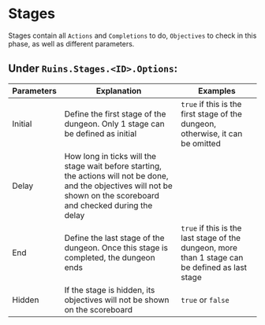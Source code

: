 # Stages

Stages contain all `Actions` and `Completions` to do, `Objectives` to check in this phase, as well as different parameters.

## Under `Ruins.Stages.<ID>.Options`:

<table data-full-width="false"><thead><tr><th>Parameters</th><th>Explanation</th><th>Examples</th></tr></thead><tbody><tr><td>Initial</td><td>Define the first stage of the dungeon. Only 1 stage can be defined as initial</td><td><code>true</code> if this is the first stage of the dungeon, otherwise, it can be omitted</td></tr><tr><td>Delay</td><td>How long in ticks will the stage wait before starting, the actions will not be done, and the objectives will not be shown on the scoreboard and checked during the delay</td><td></td></tr><tr><td>End</td><td>Define the last stage of the dungeon. Once this stage is completed, the dungeon ends</td><td><code>true</code> if this is the last stage of the dungeon, more than 1 stage can be defined as last stage</td></tr><tr><td>Hidden</td><td>If the stage is hidden, its objectives will not be shown on the scoreboard</td><td><code>true</code> or <code>false</code></td></tr></tbody></table>

